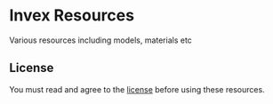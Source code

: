 # Invex Resources
Various resources including models, materials etc

## License
You must read and agree to the [license](LICENSE.md) before using these resources.
